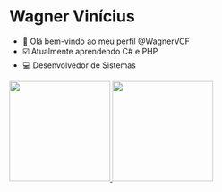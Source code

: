    <h1>Wagner Vinícius</h1>

- 👋 Olá bem-vindo ao meu perfil @WagnerVCF
- :ballot_box_with_check: Atualmente aprendendo C# e PHP
- :computer: Desenvolvedor de Sistemas
ﾠ
<div>
  <a href="https://github.com/WagnerVCF">
  <img height="180em" src="https://github-readme-stats.vercel.app/api?username=WagnerVCF&show_icons=true&theme=dark&include_all_commits=true&count_private=true"/>
  <img height="180em" src="https://github-readme-stats.vercel.app/api/top-langs/?username=WagnerVCF&layout=compact&langs_count=7&theme=dark"/>
</div>
<!---
WagnerVCF/WagnerVCF is a ✨ special ✨ repository because its `README.md` (this file) appears on your GitHub profile.
You can click the Preview link to take a look at your changes.
--->
